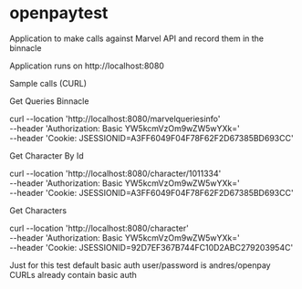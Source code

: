 # openpaytest
Application to make calls against Marvel API and record them in the binnacle

Application runs on http://localhost:8080

Sample calls (CURL)

Get Queries Binnacle

curl --location 'http://localhost:8080/marvelqueriesinfo' \
--header 'Authorization: Basic YW5kcmVzOm9wZW5wYXk=' \
--header 'Cookie: JSESSIONID=A3FF6049F04F78F62F2D67385BD693CC'

Get Character By Id

curl --location 'http://localhost:8080/character/1011334' \
--header 'Authorization: Basic YW5kcmVzOm9wZW5wYXk=' \
--header 'Cookie: JSESSIONID=A3FF6049F04F78F62F2D67385BD693CC'

Get Characters

curl --location 'http://localhost:8080/character' \
--header 'Authorization: Basic YW5kcmVzOm9wZW5wYXk=' \
--header 'Cookie: JSESSIONID=92D7EF367B744FC10D2ABC279203954C'

Just for this test default basic auth user/password is andres/openpay CURLs already contain basic auth

